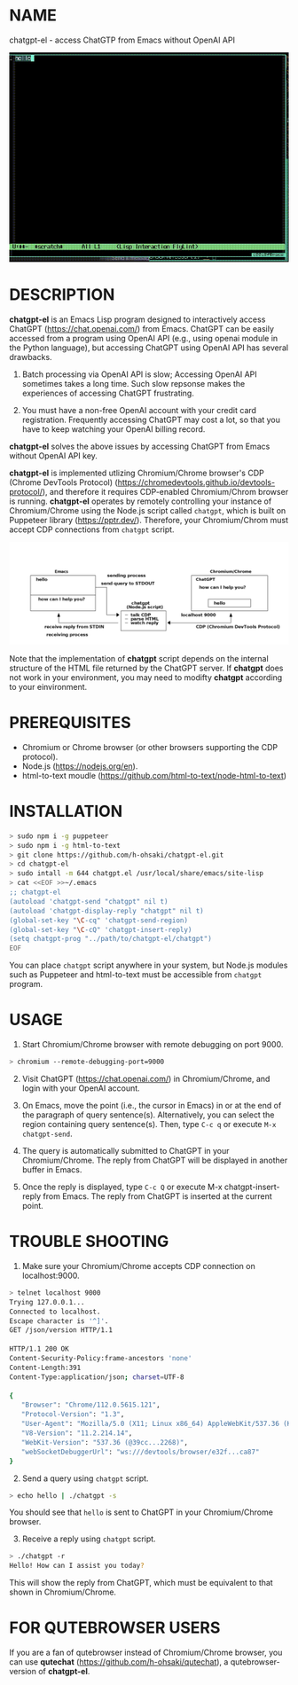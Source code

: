 # NAME

chatgpt-el - access ChatGTP from Emacs without OpenAI API

![video](screenshot/video.gif)

# DESCRIPTION

**chatgpt-el** is an Emacs Lisp program designed to interactively
access ChatGPT (https://chat.openai.com/) from Emacs.  ChatGPT can be
easily accessed from a program using OpenAI API (e.g., using openai
module in the Python language), but accessing ChatGPT using OpenAI API
has several drawbacks.

1. Batch processing via OpenAI API is slow; Accessing OpenAI API
   sometimes takes a long time.  Such slow repsonse makes the
   experiences of accessing ChatGPT frustrating.

2. You must have a non-free OpenAI account with your credit card
   registration.  Frequently accessing ChatGPT may cost a lot, so that
   you have to keep watching your OpenAI billing record.

**chatgpt-el** solves the above issues by accessing ChatGPT from Emacs
without OpenAI API key.

**chatgpt-el** is implemented utlizing Chromium/Chrome browser's CDP
(Chrome DevTools Protocol)
(https://chromedevtools.github.io/devtools-protocol/), and therefore
it requires CDP-enabled Chromium/Chrom browser is running.
**chatgpt-el** operates by remotely controlling your instance of
Chromium/Chrome using the Node.js script called `chatgpt`, which is
built on Puppeteer library (https://pptr.dev/).  Therefore, your
Chromium/Chrom must accept CDP connections from `chatgpt` script.

![overview](overview.png)

Note that the implementation of **chatgpt** script depends on the
internal structure of the HTML file returned by the ChatGPT server.
If **chatgpt** does not work in your environment, you may need to
modifty **chatgpt** according to your einvironment.

# PREREQUISITES

- Chromium or Chrome browser (or other browsers supporting the CDP protocol).
- Node.js (https://nodejs.org/en).
- html-to-text moudle (https://github.com/html-to-text/node-html-to-text)

# INSTALLATION

``` sh
> sudo npm i -g puppeteer
> sudo npm i -g html-to-text
> git clone https://github.com/h-ohsaki/chatgpt-el.git
> cd chatgpt-el
> sudo intall -m 644 chatgpt.el /usr/local/share/emacs/site-lisp
> cat <<EOF >>~/.emacs
;; chatgpt-el
(autoload 'chatgpt-send "chatgpt" nil t)
(autoload 'chatgpt-display-reply "chatgpt" nil t)
(global-set-key "\C-cq" 'chatgpt-send-region)
(global-set-key "\C-cQ" 'chatgpt-insert-reply)
(setq chatgpt-prog "../path/to/chatgpt-el/chatgpt")
EOF
```

You can place `chatgpt` script anywhere in your system, but Node.js
modules such as Puppeteer and html-to-text must be accessible from
`chatgpt` program.

# USAGE

1. Start Chromium/Chrome browser with remote debugging on port 9000.

``` sh
> chromium --remote-debugging-port=9000
```

2. Visit ChatGPT (https://chat.openai.com/) in Chromium/Chrome, and
   login with your OpenAI account.

3. On Emacs, move the point (i.e., the cursor in Emacs) in or at the
   end of the paragraph of query sentence(s).  Alternatively, you can
   select the region containing query sentence(s).  Then, type `C-c q`
   or execute `M-x chatgpt-send`.

4. The query is automatically submitted to ChatGPT in your
   Chromium/Chrome.  The reply from ChatGPT will be displayed in
   another buffer in Emacs.

5. Once the reply is displayed, type `C-c Q` or execute M-x
   chatgpt-insert-reply from Emacs.  The reply from ChatGPT is
   inserted at the current point.

# TROUBLE SHOOTING

1. Make sure your Chromium/Chrome accepts CDP connection on
   localhost:9000.
   
``` sh
> telnet localhost 9000
Trying 127.0.0.1...
Connected to localhost.
Escape character is '^]'.
GET /json/version HTTP/1.1

HTTP/1.1 200 OK
Content-Security-Policy:frame-ancestors 'none'
Content-Length:391
Content-Type:application/json; charset=UTF-8

{
   "Browser": "Chrome/112.0.5615.121",
   "Protocol-Version": "1.3",
   "User-Agent": "Mozilla/5.0 (X11; Linux x86_64) AppleWebKit/537.36 (KHTML, like Gecko) Chrome/112.0.0.0 Safari/537.36",
   "V8-Version": "11.2.214.14",
   "WebKit-Version": "537.36 (@39cc...2268)",
   "webSocketDebuggerUrl": "ws:///devtools/browser/e32f...ca87"
}
```

2. Send a query using `chatgpt` script.

``` sh
> echo hello | ./chatgpt -s
```

You should see that `hello` is sent to ChatGPT in your Chromium/Chrome
browser.

3. Receive a reply using `chatgpt` script.

``` sh
> ./chatgpt -r
Hello! How can I assist you today?
```

This will show the reply from ChatGPT, which must be equivalent to
that shown in Chromium/Chrome.

# FOR QUTEBROWSER USERS

If you are a fan of qutebrowser instead of Chromium/Chrome browser,
you can use **qutechat** (https://github.com/h-ohsaki/qutechat), a
qutebrowser-version of **chatgpt-el**.
